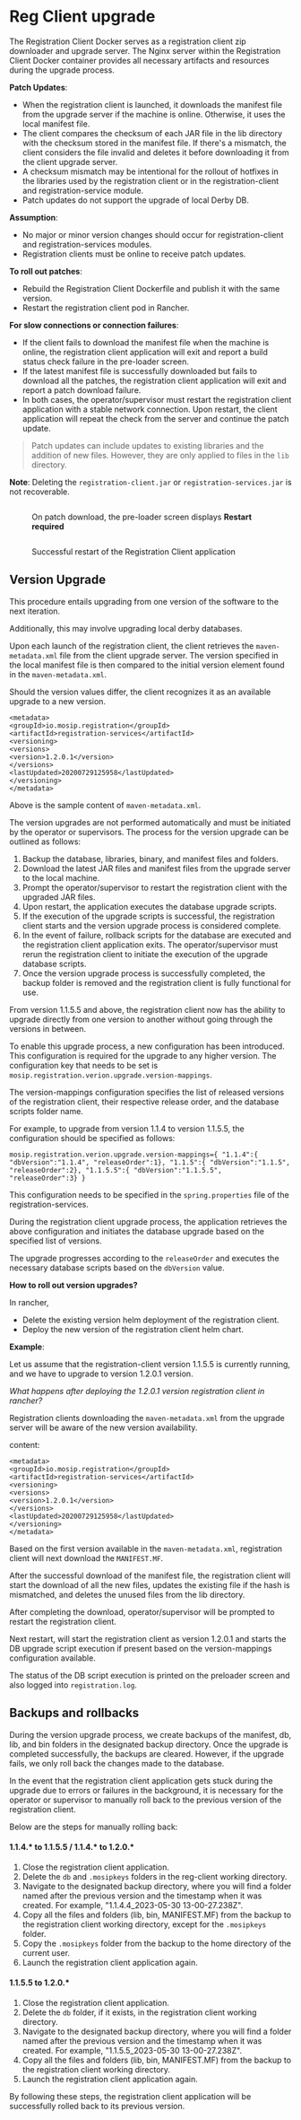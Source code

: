 # Reg Client upgrade

The Registration Client Docker serves as a registration client zip downloader and upgrade server. The Nginx server within the Registration Client Docker container provides all necessary artifacts and resources during the upgrade process.

**Patch Updates**:

* When the registration client is launched, it downloads the manifest file from the upgrade server if the machine is online. Otherwise, it uses the local manifest file.
* The client compares the checksum of each JAR file in the lib directory with the checksum stored in the manifest file. If there's a mismatch, the client considers the file invalid and deletes it before downloading it from the client upgrade server.
* A checksum mismatch may be intentional for the rollout of hotfixes in the libraries used by the registration client or in the registration-client and registration-service module.
* Patch updates do not support the upgrade of local Derby DB.

**Assumption**:

* No major or minor version changes should occur for registration-client and registration-services modules.
* Registration clients must be online to receive patch updates.

**To roll out patches**:

* Rebuild the Registration Client Dockerfile and publish it with the same version.
* Restart the registration client pod in Rancher.

**For slow connections or connection failures**:

* If the client fails to download the manifest file when the machine is online, the registration client application will exit and report a build status check failure in the pre-loader screen.
* If the latest manifest file is successfully downloaded but fails to download all the patches, the registration client application will exit and report a patch download failure.
* In both cases, the operator/supervisor must restart the registration client application with a stable network connection. Upon restart, the client application will repeat the check from the server and continue the patch update.

> Patch updates can include updates to existing libraries and the addition of new files. However, they are only applied to files in the `lib` directory.

**Note**: Deleting the `registration-client.jar` or `registration-services.jar` is not recoverable.

<figure><img src=".gitbook/assets/reg-client-upgrade1.png" alt=""><figcaption><p>On patch download, the pre-loader screen displays <strong>Restart required</strong></p></figcaption></figure>



<figure><img src=".gitbook/assets/reg-client-upgrade2.png" alt=""><figcaption><p>Successful restart of the Registration Client application</p></figcaption></figure>

## Version Upgrade

This procedure entails upgrading from one version of the software to the next iteration.

Additionally, this may involve upgrading local derby databases.

Upon each launch of the registration client, the client retrieves the `maven-metadata.xml` file from the client upgrade server. The version specified in the local manifest file is then compared to the initial version element found in the `maven-metadata.xml`.

Should the version values differ, the client recognizes it as an available upgrade to a new version.

```
<metadata>
<groupId>io.mosip.registration</groupId>
<artifactId>registration-services</artifactId>
<versioning>
<versions>
<version>1.2.0.1</version>
</versions>
<lastUpdated>20200729125958</lastUpdated>
</versioning>
</metadata>
```

Above is the sample content of `maven-metadata.xml`.

The version upgrades are not performed automatically and must be initiated by the operator or supervisors. The process for the version upgrade can be outlined as follows:

1. Backup the database, libraries, binary, and manifest files and folders.
2. Download the latest JAR files and manifest files from the upgrade server to the local machine.
3. Prompt the operator/supervisor to restart the registration client with the upgraded JAR files.
4. Upon restart, the application executes the database upgrade scripts.
5. If the execution of the upgrade scripts is successful, the registration client starts and the version upgrade process is considered complete.
6. In the event of failure, rollback scripts for the database are executed and the registration client application exits. The operator/supervisor must rerun the registration client to initiate the execution of the upgrade database scripts.
7. Once the version upgrade process is successfully completed, the backup folder is removed and the registration client is fully functional for use.

From version 1.1.5.5 and above, the registration client now has the ability to upgrade directly from one version to another without going through the versions in between.

To enable this upgrade process, a new configuration has been introduced. This configuration is required for the upgrade to any higher version. The configuration key that needs to be set is `mosip.registration.verion.upgrade.version-mappings`.

The version-mappings configuration specifies the list of released versions of the registration client, their respective release order, and the database scripts folder name.

For example, to upgrade from version 1.1.4 to version 1.1.5.5, the configuration should be specified as follows:

```
mosip.registration.verion.upgrade.version-mappings={ "1.1.4":{ "dbVersion":"1.1.4", "releaseOrder":1}, "1.1.5":{ "dbVersion":"1.1.5", "releaseOrder":2}, "1.1.5.5":{ "dbVersion":"1.1.5.5", "releaseOrder":3} }
```

This configuration needs to be specified in the `spring.properties` file of the registration-services.

During the registration client upgrade process, the application retrieves the above configuration and initiates the database upgrade based on the specified list of versions.

The upgrade progresses according to the `releaseOrder` and executes the necessary database scripts based on the `dbVersion` value.

**How to roll out version upgrades?**

In rancher,

* Delete the existing version helm deployment of the registration client.
* Deploy the new version of the registration client helm chart.

**Example**:

Let us assume that the registration-client version 1.1.5.5 is currently running, and we have to upgrade to version 1.2.0.1 version.

_What happens after deploying the 1.2.0.1 version registration client in rancher?_

Registration clients downloading the `maven-metadata.xml` from the upgrade server will be aware of the new version availability.

content:

```
<metadata>
<groupId>io.mosip.registration</groupId>
<artifactId>registration-services</artifactId>
<versioning>
<versions>
<version>1.2.0.1</version>
</versions>
<lastUpdated>20200729125958</lastUpdated>
</versioning>
</metadata>
```

Based on the first version available in the `maven-metadata.xml`, registration client will next download the `MANIFEST.MF`.

After the successful download of the manifest file, the registration client will start the download of all the new files, updates the existing file if the hash is mismatched, and deletes the unused files from the lib directory.

After completing the download, operator/supervisor will be prompted to restart the registration client.

Next restart, will start the registration client as version 1.2.0.1 and starts the DB upgrade script execution if present based on the version-mappings configuration available.

The status of the DB script execution is printed on the preloader screen and also logged into `registration.log`.

## Backups and rollbacks

During the version upgrade process, we create backups of the manifest, db, lib, and bin folders in the designated backup directory. Once the upgrade is completed successfully, the backups are cleared. However, if the upgrade fails, we only roll back the changes made to the database.

In the event that the registration client application gets stuck during the upgrade due to errors or failures in the background, it is necessary for the operator or supervisor to manually roll back to the previous version of the registration client.

Below are the steps for manually rolling back:

#### 1.1.4.\* to 1.1.5.5 / 1.1.4.\* to 1.2.0.\*

1. Close the registration client application.
2. Delete the `db` and `.mosipkeys` folders in the reg-client working directory.
3. Navigate to the designated backup directory, where you will find a folder named after the previous version and the timestamp when it was created. For example, "1.1.4.4\_2023-05-30 13-00-27.238Z".
4. Copy all the files and folders (lib, bin, MANIFEST.MF) from the backup to the registration client working directory, except for the `.mosipkeys` folder.
5. Copy the `.mosipkeys` folder from the backup to the home directory of the current user.
6. Launch the registration client application again.

#### 1.1.5.5 to 1.2.0.\*

1. Close the registration client application.
2. Delete the `db` folder, if it exists, in the registration client working directory.
3. Navigate to the designated backup directory, where you will find a folder named after the previous version and the timestamp when it was created. For example, "1.1.5.5\_2023-05-30 13-00-27.238Z".
4. Copy all the files and folders (lib, bin, MANIFEST.MF) from the backup to the registration client working directory.
5. Launch the registration client application again.

By following these steps, the registration client application will be successfully rolled back to its previous version.
